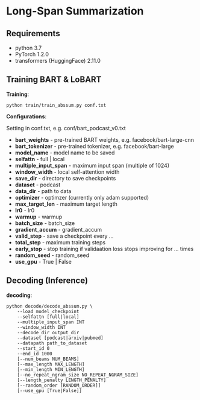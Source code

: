 Long-Span Summarization
=====================================================
Requirements
--------------------------------------
- python 3.7
- PyTorch 1.2.0
- transformers (HuggingFace) 2.11.0

Training BART & LoBART
--------------------------------------
**Training**:

    python train/train_abssum.py conf.txt

**Configurations**:

Setting in conf.txt, e.g. conf/bart_podcast_v0.txt
- **bart_weights** - pre-trained BART weights, e.g. facebook/bart-large-cnn
- **bart_tokenizer** - pre-trained tokenizer, e.g. facebook/bart-large
- **model_name** - model name to be saved
- **selfattn** - full | local
- **multiple_input_span** - maximum input span (multiple of 1024)
- **window_width** - local self-attention width
- **save_dir** - directory to save checkpoints
- **dataset** - podcast
- **data_dir** -  path to data
- **optimizer** - optimzer (currently only adam supported)
- **max_target_len** - maximum target length
- **lr0**  - lr0
- **warmup** - warmup
- **batch_size** - batch_size
- **gradient_accum** - gradient_accum
- **valid_step** - save a checkpoint every ...
- **total_step** - maximum training steps
- **early_stop** - stop training if validaation loss stops improving for ... times
- **random_seed** - random_seed
- **use_gpu** - True | False

Decoding (Inference)
--------------------------------------
**decoding**:

    python decode/decode_abssum.py \
        --load model_checkpoint
        --selfattn [full|local]
        --multiple_input_span INT
        --window_width INT
        --decode_dir output_dir
        --dataset [podcast|arxiv|pubmed]
        --datapath path_to_dataset
        --start_id 0
        --end_id 1000
        [--num_beams NUM_BEAMS]
        [--max_length MAX_LENGTH]
        [--min_length MIN_LENGTH]
        [--no_repeat_ngram_size NO_REPEAT_NGRAM_SIZE]
        [--length_penalty LENGTH_PENALTY]
        [--random_order [RANDOM_ORDER]]
        [--use_gpu [True|False]]
